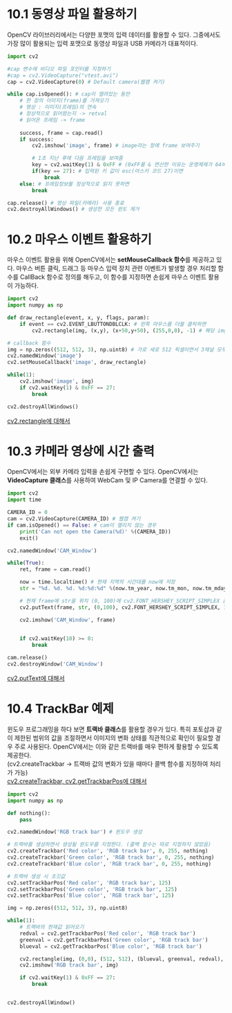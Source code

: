 # 10.1 동영상 파일 활용하기
OpenCV 라이브러리에서는 다양한 포맷의 입력 데이터를 활용할 수 있다. 그중에서도 가장 많이 활용되는 입력 포맷으로 동영상 파일과 USB 카메라가 대표적이다.    
```py
import cv2

#cap 변수에 비디오 파일 포인터를 지정하기
#cap = cv2.VideoCapture("vtest.avi")
cap = cv2.VideoCapture(0) # Default camera(웹캠 켜기)

while cap.isOpened(): # cap이 열려있는 동안
    # 한 장의 이미지(frame)를 가져오기
    # 영상 : 이미지(프레임)의 연속
    # 정상적으로 읽어왔는지 -> retval
    # 읽어온 프레임 -> frame
    
    success, frame = cap.read() 
    if success:
        cv2.imshow('image', frame) # image라는 창에 frame 보여주기

        # 1초 지난 후에 다음 프레임을 보여줌
        key = cv2.waitKey(1) & 0xFF # (0xFF를 & 연산한 이유는 운영체제가 64비트여서)
        if(key == 27): # 입력된 키 값이 esc(아스키 코드 27)이면
            break
    else: # 프레임정보를 정상적으로 읽지 못하면
        break

cap.release() # 영상 파일(카메라) 사용 종료
cv2.destroyAllWindows() # 생성한 모든 윈도 제거
```
# 10.2 마우스 이벤트 활용하기
마우스 이벤트 활용을 위해 OpenCV에서는 **setMouseCallback 함수**를 제공하고 있다. 마우스 버튼 클릭, 드래그 등 마우스 입력 장치 관련 이벤트가 발생할 경우 처리할 함수를 
CallBack 함수로 정의를 해두고, 이 함수를 지정하면 손쉽게 마우스 이벤트 활용이 가능하다.
```py
import cv2
import numpy as np

def draw_rectangle(event, x, y, flags, param):
    if event == cv2.EVENT_LBUTTONDBLCLK: # 왼쪽 마우스를 더블 클릭하면
        cv2.rectangle(img, (x,y), (x+50,y+50), (255,0,0), -1) # 해당 img의 위치에 사각형 그리기 ((B, G, R) 순), (두께 값이 -1이므로 도형 색 채우기) 

# callback 함수
img = np.zeros((512, 512, 3), np.uint8) # 가로 세로 512 픽셀이면서 3채널 모두 값이 0인 img 행렬 만들기 (np.uint8 -> 부호가 없는 정수)
cv2.namedWindow('image')
cv2.setMouseCallback('image', draw_rectangle) 

while(1):
    cv2.imshow('image', img)
    if cv2.waitKey(1) & 0xFF == 27:
        break

cv2.destroyAllWindows()
```
[cv2.rectangle에 대해서](https://copycoding.tistory.com/146)         

# 10.3 카메라 영상에 시간 출력
OpenCV에서는 외부 카메라 입력을 손쉽게 구현할 수 있다. OpenCV에서는 **VideoCapture 클래스**를 사용하여 WebCam 및 IP Camera를 연결할 수 있다.

```py
import cv2
import time

CAMERA_ID = 0
cam = cv2.VideoCapture(CAMERA_ID) # 웹캠 켜기
if cam.isOpened() == False: # cam이 열리지 않는 경우
    print('Can not open the Camera(%d)' %(CAMERA_ID))
    exit()

cv2.namedWindow('CAM_Window')

while(True):
    ret, frame = cam.read()

    now = time.localtime() # 현재 지역의 시간대를 now에 저장
    str = "%d. %d. %d. %d:%d:%d" %(now.tm_year, now.tm_mon, now.tm_mday, now.tm_hour, now.tm_min, now.tm_sec) # 시간을 문자열로 변경

    # 현재 frame에 str을 위치 (0, 100)에 cv2.FONT_HERSHEY_SCRIPT_SIMPLEX 폰트, 크기 1, 색상 (255,255,0)으로 띄우기 
    cv2.putText(frame, str, (0,100), cv2.FONT_HERSHEY_SCRIPT_SIMPLEX, 1, (255,255,0))

    cv2.imshow('CAM_Window', frame)

    
    if cv2.waitKey(10) >= 0:
        break

cam.release()
cv2.destroyWindow('CAM_Window')
```
[cv2.putText에 대해서](https://copycoding.tistory.com/151)                     

# 10.4 TrackBar 예제
윈도우 프로그래밍을 하다 보면 **트랙바 클래스**를 활용할 경우가 있다. 특히 포토샵과 같이 제한된 범위의 값을 조절하면서 
이미지의 변화 상태를 직관적으로 확인이 필요할 경우 주로 사용된다. OpenCV에서는 이와 같은 트랙바를 매우 편하게 활용할 수 있도록 제공한다.     
(cv2.createTrackbar -> 트랙바 값의 변화가 있을 때마다 콜백 함수를 지정하여 처리가 가능)          
[cv2.createTrackbar, cv2.getTrackbarPos에 대해서](https://seokii.tistory.com/5)                

```py
import cv2
import numpy as np

def nothing():
    pass

cv2.namedWindow('RGB track bar') # 윈도우 생성

# 트랙바를 생성하면서 생성될 윈도우를 지정한다. (콜백 함수는 따로 지정하지 않았음) 
cv2.createTrackbar('Red color', 'RGB track bar', 0, 255, nothing)
cv2.createTrackbar('Green color', 'RGB track bar', 0, 255, nothing)
cv2.createTrackbar('Blue color', 'RGB track bar', 0, 255, nothing)

# 트랙바 생성 시 초깃값
cv2.setTrackbarPos('Red color', 'RGB track bar', 125)
cv2.setTrackbarPos('Green color', 'RGB track bar', 125)
cv2.setTrackbarPos('Blue color', 'RGB track bar', 125)

img = np.zeros((512, 512, 3), np.uint8)

while(1):
    # 트랙바의 현재값 읽어오기
    redval = cv2.getTrackbarPos('Red color', 'RGB track bar')
    greenval = cv2.getTrackbarPos('Green color', 'RGB track bar')
    blueval = cv2.getTrackbarPos('Blue color', 'RGB track bar')

    cv2.rectangle(img, (0,0), (512, 512), (blueval, greenval, redval), -1)
    cv2.imshow('RGB track bar', img)

    if cv2.waitKey(1) & 0xFF == 27:
        break


cv2.destroyAllWindow()
```
